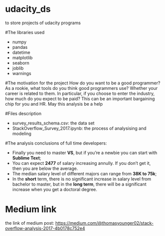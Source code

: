 # udacity_ds
to store projects of udacity programs

#The libraries used 
- numpy
- pandas
- datetime
- matplotlib
- seaborn
- joblib
- warnings

#The motivation for the project
How do you want to be a good programmer? As a rookie, what tools do you think good programmers use? Whether your career is related to them. In particular, if you choose to enter the industry, how much do you expect to be paid? This can be an important bargaining chip for you and HR.
May this analysis be a help

#Files description
- survey_results_schema.csv: the data set
- StackOverflow_Survey_2017.ipynb: the process of analysising and modeling

#The analysis conclusions of full time developers:
- Finally you need to master **VS**, but if you’re a newbie you can start with **Sublime Text**;
- You can expect **2477** of salary increasing annully. If you don’t get it, then you are below the average.
- The median salary level of different majors can range from **38K to 75k**;
- In the **short** term, there is no significant increase in salary level from bachelor to master, but in the **long term**, there will be a significant increase when you get a doctoral degree.

# Medium link
the link of medium post:
https://medium.com/@thomasyounger02/stack-overflow-analysis-2017-4b0178c752e4
